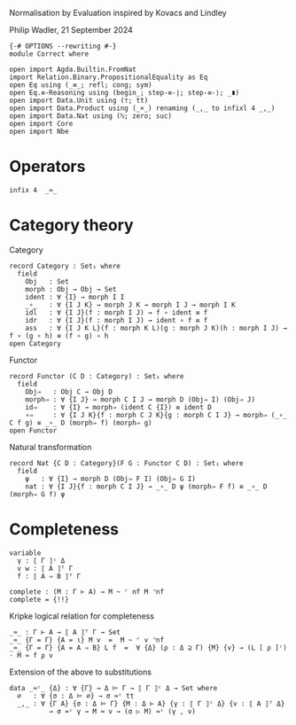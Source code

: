 Normalisation by Evaluation
inspired by Kovacs and Lindley

Philip Wadler, 21 September 2024
```
{-# OPTIONS --rewriting #-}
module Correct where

open import Agda.Builtin.FromNat
import Relation.Binary.PropositionalEquality as Eq
open Eq using (_≡_; refl; cong; sym)
open Eq.≡-Reasoning using (begin_; step-≡-∣; step-≡-⟩; _∎)
open import Data.Unit using (⊤; tt)
open import Data.Product using (_×_) renaming (_,_ to infixl 4 _,_)
open import Data.Nat using (ℕ; zero; suc)
open import Core
open import Nbe
```

# Operators
```
infix 4  _≈_
```


# Category theory

Category
```
record Category : Set₁ where
  field
    Obj   : Set
    morph : Obj → Obj → Set
    ident : ∀ {I} → morph I I
    _∘_   : ∀ {I J K} → morph J K → morph I J → morph I K
    idl   : ∀ {I J}(f : morph I J) → f ∘ ident ≡ f
    idr   : ∀ {I J}(f : morph I J) → ident ∘ f ≡ f
    ass   : ∀ {I J K L}(f : morph K L)(g : morph J K)(h : morph I J) → f ∘ (g ∘ h) ≡ (f ∘ g) ∘ h
open Category
```

Functor
```
record Functor (C D : Category) : Set₁ where
  field
    Obj⇒   : Obj C → Obj D
    morph⇒ : ∀ {I J} → morph C I J → morph D (Obj⇒ I) (Obj⇒ J)
    id⇒    : ∀ {I} → morph⇒ (ident C {I}) ≡ ident D
    ∘⇒     : ∀ {I J K}{f : morph C J K}{g : morph C I J} → morph⇒ (_∘_ C f g) ≡ _∘_ D (morph⇒ f) (morph⇒ g)
open Functor
```

Natural transformation
```
record Nat {C D : Category}(F G : Functor C D) : Set₁ where
  field
    ψ   : ∀ {I} → morph D (Obj⇒ F I) (Obj⇒ G I)
    nat : ∀ {I J}{f : morph C I J} → _∘_ D ψ (morph⇒ F f) ≡ _∘_ D (morph⇒ G f) ψ
```

# Completeness

```
variable
  γ : ⟦ Γ ⟧ᶜ Δ
  v w : ⟦ A ⟧ᵀ Γ
  f : ⟦ A ⇒ B ⟧ᵀ Γ
```

```
complete : (M : Γ ⊢ A) → M ~ ⌜ nf M ⌝nf
complete = {!!}
```

Kripke logical relation for completeness
```
_≈_ : Γ ⊢ A → ⟦ A ⟧ᵀ Γ → Set
_≈_ {Γ = Γ} {A = ι} M v  =  M ~ ⌜ v ⌝nf
_≈_ {Γ = Γ} {A = A ⇒ B} L f  =  ∀ {Δ} (ρ : Δ ⊇ Γ) {M} {v} → (L [ ρ ]ʳ) · M ≈ f ρ v
```

Extension of the above to substitutions
```
data _≈ᶜ_ {Δ} : ∀ {Γ} → Δ ⊨ Γ → ⟦ Γ ⟧ᶜ Δ → Set where
  ∅   : ∀ {σ : Δ ⊨ ∅} → σ ≈ᶜ tt
  _,_ : ∀ {Γ A} {σ : Δ ⊨ Γ} {M : Δ ⊢ A} {γ : ⟦ Γ ⟧ᶜ Δ} {v : ⟦ A ⟧ᵀ Δ}
          → σ ≈ᶜ γ → M ≈ v → (σ ▷ M) ≈ᶜ (γ , v)
```

